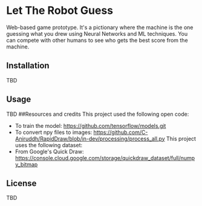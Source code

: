 # Let The Robot Guess
Web-based game prototype. It's a pictionary where the machine is the one guessing what you drew using Neural Networks and ML techniques. You can compete with other humans to see who gets the best score from the machine.

## Installation
TBD
## Usage
TBD
##Resources and credits
This project used the following open code:
* To train the model: https://github.com/tensorflow/models.git
* To convert npy files to images: https://github.com/C-Aniruddh/RapidDraw/blob/in-dev/processing/process_all.py
This project uses the following dataset:
* From Google's Quick Draw: https://console.cloud.google.com/storage/quickdraw_dataset/full/numpy_bitmap
## License
TBD